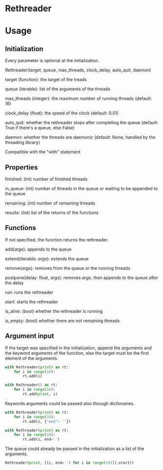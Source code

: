 # Rethreader


# Usage 
## Initialization
Every parameter is optional at the initialization.

 
 
Rethreader(target, queue, max_threads, clock_delay, auto_quit, daemon)

 

target (function): the target of the treads

queue (iterable): list of the arguments of the threads

max_threads (integer): the maximum number of running threads (default: 16)

clock_delay (float): the speed of the clock (default: 0.01)

auto_quit: whether the rethreader stops after completing the queue (default: True if there's a queue, else False)

daemon: whether the threads are daemonic (default: None, handled by the threading library)


Compatible with the "with" statement

## Properties

finished: (int) number of finished threads

in_queue: (int) number of threads in the queue or waiting to be appended to the queue

remaining: (int) number of remaining threads

results: (list) list of the returns of the functions

## Functions

If not specified, the function returns the rethreader.

 

add(*args*): appends to the queue

extend(iterable: *args*): extends the queue

remove(*args*): removes from the queue or the running threads

postpone(delay: float, *args*): removes *args*, then appends to the queue after the delay 

 

run: runs the rethreader

start: starts the rethreader

is_alive: (bool) whether the rethreader is running

is_empty: (bool) whether there are not remaining threads

## Argument input

If the target was specified in the initialization, append the arguments and the keyword arguments of the function, 
else the target must be the first element of the arguments.

```Python
with Rethreader(print) as rt:
    for i in range(10):
        rt.add(i)
```
```Python
with Rethreader() as rt:
    for i in range(10):
        rt.add(print, i)
```
Keywords arguments could be passed also through dictionaries.

```Python
with Rethreader(print) as rt:
    for i in range(10):
        rt.add(i, {"end": ''})
```
```Python
with Rethreader(print) as rt:
    for i in range(10):
        rt.add(i, end='')
```
The queue could already be passed in the initialization as a list of the arguments.

```Python
Rethreader(print, [(i, end='') for i in range(10)]).start()
```
